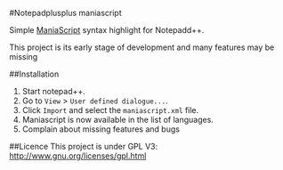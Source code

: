 #Notepadplusplus maniascript

Simple [ManiaScript](http://wiki.maniaplanet.com/en/ManiaScript) syntax highlight for Notepadd++.

This project is its early stage of development and many features may be missing

##Installation
1.  Start notepad++.
2.  Go to `View` > `User defined dialogue...`.
3.  Click `Import` and select the `maniascript.xml` file.
4.  Maniascript is now available in the list of languages.
5.  Complain about missing features and bugs

##Licence
This project is under GPL V3: http://www.gnu.org/licenses/gpl.html